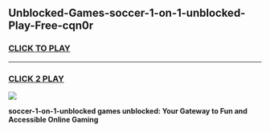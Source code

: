 
## Unblocked-Games-soccer-1-on-1-unblocked-Play-Free-cqn0r
<h3>
<a href="https://premium76.site?title=soccer-1-on-1-unblocked&ref=23A">CLICK TO PLAY</a></h3>
<hr>

<h3>
<a href="https://premium76.site?title=soccer-1-on-1-unblocked&ref=23A">CLICK 2 PLAY</a>
  
</h3>

<a href="https://premium76.site?title=soccer-1-on-1-unblocked&ref=23A"><img src="https://clearcache.store/games.png"></a>


**soccer-1-on-1-unblocked games unblocked: Your Gateway to Fun and Accessible Online Gaming**
